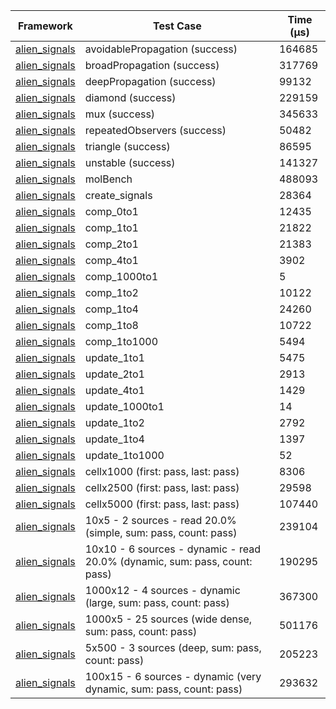 | Framework | Test Case | Time (μs) |
| --- | --- | --- |
| [alien_signals](https://github.com/medz/alien-signals-dart) | avoidablePropagation (success) | 164685 |
| [alien_signals](https://github.com/medz/alien-signals-dart) | broadPropagation (success) | 317769 |
| [alien_signals](https://github.com/medz/alien-signals-dart) | deepPropagation (success) | 99132 |
| [alien_signals](https://github.com/medz/alien-signals-dart) | diamond (success) | 229159 |
| [alien_signals](https://github.com/medz/alien-signals-dart) | mux (success) | 345633 |
| [alien_signals](https://github.com/medz/alien-signals-dart) | repeatedObservers (success) | 50482 |
| [alien_signals](https://github.com/medz/alien-signals-dart) | triangle (success) | 86595 |
| [alien_signals](https://github.com/medz/alien-signals-dart) | unstable (success) | 141327 |
| [alien_signals](https://github.com/medz/alien-signals-dart) | molBench | 488093 |
| [alien_signals](https://github.com/medz/alien-signals-dart) | create_signals | 28364 |
| [alien_signals](https://github.com/medz/alien-signals-dart) | comp_0to1 | 12435 |
| [alien_signals](https://github.com/medz/alien-signals-dart) | comp_1to1 | 21822 |
| [alien_signals](https://github.com/medz/alien-signals-dart) | comp_2to1 | 21383 |
| [alien_signals](https://github.com/medz/alien-signals-dart) | comp_4to1 | 3902 |
| [alien_signals](https://github.com/medz/alien-signals-dart) | comp_1000to1 | 5 |
| [alien_signals](https://github.com/medz/alien-signals-dart) | comp_1to2 | 10122 |
| [alien_signals](https://github.com/medz/alien-signals-dart) | comp_1to4 | 24260 |
| [alien_signals](https://github.com/medz/alien-signals-dart) | comp_1to8 | 10722 |
| [alien_signals](https://github.com/medz/alien-signals-dart) | comp_1to1000 | 5494 |
| [alien_signals](https://github.com/medz/alien-signals-dart) | update_1to1 | 5475 |
| [alien_signals](https://github.com/medz/alien-signals-dart) | update_2to1 | 2913 |
| [alien_signals](https://github.com/medz/alien-signals-dart) | update_4to1 | 1429 |
| [alien_signals](https://github.com/medz/alien-signals-dart) | update_1000to1 | 14 |
| [alien_signals](https://github.com/medz/alien-signals-dart) | update_1to2 | 2792 |
| [alien_signals](https://github.com/medz/alien-signals-dart) | update_1to4 | 1397 |
| [alien_signals](https://github.com/medz/alien-signals-dart) | update_1to1000 | 52 |
| [alien_signals](https://github.com/medz/alien-signals-dart) | cellx1000 (first: pass, last: pass) | 8306 |
| [alien_signals](https://github.com/medz/alien-signals-dart) | cellx2500 (first: pass, last: pass) | 29598 |
| [alien_signals](https://github.com/medz/alien-signals-dart) | cellx5000 (first: pass, last: pass) | 107440 |
| [alien_signals](https://github.com/medz/alien-signals-dart) | 10x5 - 2 sources - read 20.0% (simple, sum: pass, count: pass) | 239104 |
| [alien_signals](https://github.com/medz/alien-signals-dart) | 10x10 - 6 sources - dynamic - read 20.0% (dynamic, sum: pass, count: pass) | 190295 |
| [alien_signals](https://github.com/medz/alien-signals-dart) | 1000x12 - 4 sources - dynamic (large, sum: pass, count: pass) | 367300 |
| [alien_signals](https://github.com/medz/alien-signals-dart) | 1000x5 - 25 sources (wide dense, sum: pass, count: pass) | 501176 |
| [alien_signals](https://github.com/medz/alien-signals-dart) | 5x500 - 3 sources (deep, sum: pass, count: pass) | 205223 |
| [alien_signals](https://github.com/medz/alien-signals-dart) | 100x15 - 6 sources - dynamic (very dynamic, sum: pass, count: pass) | 293632 |
